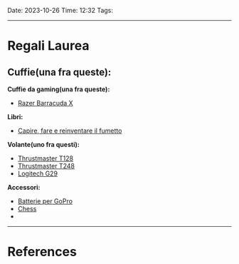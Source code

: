 Date: 2023-10-26
Time: 12:32
Tags:

---
# Regali Laurea

**Cuffie(una fra queste):**
- 

**Cuffie da gaming(una fra queste):**
- [Razer Barracuda X](https://www.amazon.it/Razer-Barracuda-Multipiattaforma-Dispositivi-SmartSwitch/dp/B09239HV7Y/ref=sr_1_19?__mk_it_IT=ÅMÅŽÕÑ&crid=3UVZEX9KYN7QZ&keywords=razer%2Bcuffie%2Bgaming&qid=1698316914&s=electronics&sprefix=razer%2Bcuffie%2Bgaming%2Celectronics%2C600&sr=1-19&th=1)

**Libri:**
- [Capire, fare e reinventare il fumetto](https://www.amazon.it/Capire-reinventare-fumetto-Scott-McCloud/dp/883273124X/ref=asc_df_883273124X/?tag=googshopit-21&linkCode=df0&hvadid=279834015961&hvpos=&hvnetw=g&hvrand=12983498524517691907&hvpone=&hvptwo=&hvqmt=&hvdev=c&hvdvcmdl=&hvlocint=&hvlocphy=9181214&hvtargid=pla-604406695117&psc=1)

**Volante(uno fra questi):**
- [Thrustmaster T128](https://www.amazon.it/Logitech-Cuffie-Gioco-Surround-Wireless/dp/B01MYW8COY/ref=sr_1_3?crid=1Q3E8ZYJBWSMJ&keywords=cuffie%2Bgaming%2Bwireless&qid=1698319129&s=electronics&sprefix=cuffie%2Bgaming%2Celectronics%2C81&sr=1-3&th=1)
- [Thrustmaster T248](https://www.amazon.it/Thrustmaster-Volante-Pedali-Magnetici-Hybrid/dp/B091BN8PY4?hvadid=499036073987&hvpos=&hvnetw=g&hvrand=7400777805021938028&hvpone=&hvptwo=&hvqmt=&hvdev=c&hvdvcmdl=&hvlocint=&hvlocphy=1008529&hvtargid=pla-1416948626868&psc=1&linkCode=sl1&tag=amoslaurito-21&linkId=de55bcf619cf53f86759edb0c215041e&language=it_IT&ref_=as_li_ss_tl)
- [Logitech G29](https://www.amazon.it/Volante-Corsa-Logitech-Driving-Force/dp/B00YUIM2J0/ref=sr_1_1?__mk_it_IT=ÅMÅŽÕÑ&crid=348JZFWGQN49P&keywords=volante+logitech&qid=1698321177&sprefix=volante+logitech%2Caps%2C103&sr=8-1&ufe=app_do%3Aamzn1.fos.9d4f9b77-768c-4a4e-94ad-33674c20ab35)

**Accessori:**
- [Batterie per GoPro](https://www.amazon.it/REYGEAK-batteria，Batteria-Caricabatteria-immagazzinaggio-caricabatteria/dp/B08MLLNH5S/ref=sr_1_1_sspa?__mk_it_IT=ÅMÅŽÕÑ&crid=28UZ8R0ISU37T&keywords=cariche+go+pro&qid=1698256347&sprefix=cariche+go+pro%2Caps%2C98&sr=8-1-spons&sp_csd=d2lkZ2V0TmFtZT1zcF9hdGY&psc=1)
- [Chess](https://www.chesscomshop.com/standard-chess-set-combination-with-silicone-chess-board-standard-bag-triple-weighted-plastic-pieces.html)
- 

---
# References
